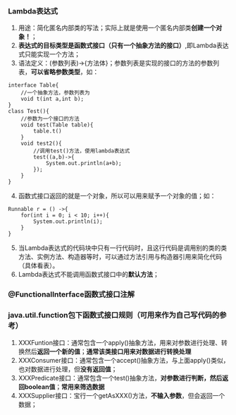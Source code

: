 ### Lambda表达式
1. 用途：简化匿名内部类的写法；实际上就是使用一个匿名内部类**创建一个对象！**；
2. **表达式的目标类型是函数式接口（只有一个抽象方法的接口）**,即Lambda表达式只能实现一个方法；
3. 语法定义：(参数列表)->{方法体}；参数列表是实现的接口的方法的参数列表，**可以省略参数类型**，如：
```
interface Table{
    //一个抽象方法，参数列表为
    void t(int a,int b);
}
class Test(){
    //参数为一个接口的方法
    void test(Table table){
        table.t()
    }
    void test2(){
        //调用test()方法，使用lambda表达式
        test((a,b)->{
            System.out.println(a+b);
        });
    }
}
```
4. 函数式接口返回的就是一个对象，所以可以用来赋予一个对象的值；如：
```
Runnable r = () ->{
    for(int i = 0; i < 10; i++){
        System.out.println(i);
    }
}
```
5. 当Lambda表达式的代码块中只有一行代码时，且这行代码是调用别的类的类方法、实例方法、构造器等时，可以通过方法引用与构造器引用来简化代码（具体看表）。
6. Lambda表达式不能调用函数式接口中的**默认方法**；


###  @FunctionalInterface函数式接口注解

### java.util.function包下函数式接口规则（可用来作为自己写代码的参考）
1. XXXFuntion接口：通常包含一个apply()抽象方法，用来对参数进行处理、转换然后**返回一个新的值**；**通常该类接口用来对数据进行转换处理**
2. XXXConsumer接口：通常包含一个accept()抽象方法，与上面apply()类似，也对数据进行处理，但**没有返回值**；
3. XXXPredicate接口：通常包含一个test()抽象方法，**对参数进行判断，然后返回boolean值**；**常用来筛选数据**
4. XXXSupplier接口：宝行一个getAsXXX()方法，**不输入参数**，但会返回一个数据；